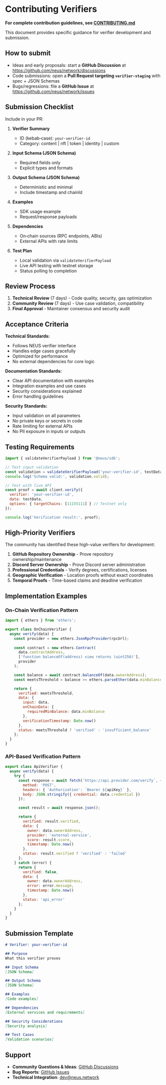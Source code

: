 # Contributing Verifiers

**For complete contribution guidelines, see [CONTRIBUTING.md](https://github.com/neus/network/blob/main/CONTRIBUTING.md)**

This document provides specific guidance for verifier development and submission.

## How to submit

- Ideas and early proposals: start a **GitHub Discussion** at https://github.com/neus/network/discussions
- Code submissions: open a **Pull Request targeting `verifier-staging`** with spec + JSON Schemas
- Bugs/regressions: file a **GitHub Issue** at https://github.com/neus/network/issues

## Submission Checklist

Include in your PR:

1. **Verifier Summary**
   - ID (kebab‑case): `your-verifier-id`
   - Category: content | nft | token | identity | custom

2. **Input Schema (JSON Schema)**
   - Required fields only
   - Explicit types and formats

3. **Output Schema (JSON Schema)**  
   - Deterministic and minimal
   - Include timestamp and chainId

4. **Examples**
   - SDK usage example
   - Request/response payloads

5. **Dependencies**
   - On‑chain sources (RPC endpoints, ABIs)
   - External APIs with rate limits

6. **Test Plan**
   - Local validation via `validateVerifierPayload`
   - Live API testing with testnet storage
   - Status polling to completion

## Review Process

1. **Technical Review** (7 days) - Code quality, security, gas optimization
2. **Community Review** (7 days) - Use case validation, compatibility  
3. **Final Approval** - Maintainer consensus and security audit

## Acceptance Criteria

**Technical Standards:**
- Follows NEUS verifier interface
- Handles edge cases gracefully
- Optimized for performance
- No external dependencies for core logic

**Documentation Standards:**
- Clear API documentation with examples
- Integration examples and use cases
- Security considerations explained
- Error handling guidelines

**Security Standards:**
- Input validation on all parameters
- No private keys or secrets in code
- Rate limiting for external APIs
- No PII exposure in inputs or outputs

## Testing Requirements

```javascript
import { validateVerifierPayload } from '@neus/sdk';

// Test input validation
const validation = validateVerifierPayload('your-verifier-id', testData);
console.log('Schema valid:', validation.valid);

// Test with live API
const proof = await client.verify({
  verifier: 'your-verifier-id',
  data: testData,
  options: { targetChains: [11155111] } // Testnet only
});

console.log('Verification result:', proof);
```

## High-Priority Verifiers

The community has identified these high-value verifiers for development:

1. **GitHub Repository Ownership** - Prove repository ownership/maintenance  
2. **Discord Server Ownership** - Prove Discord server administration
3. **Professional Credentials** - Verify degrees, certifications, licenses
4. **Geographic Verification** - Location proofs without exact coordinates
5. **Temporal Proofs** - Time-based claims and deadline verification

## Implementation Examples

### On-Chain Verification Pattern
```javascript
import { ethers } from 'ethers';

export class OnChainVerifier {
  async verify(data) {
    const provider = new ethers.JsonRpcProvider(rpcUrl);
    
    const contract = new ethers.Contract(
      data.contractAddress,
      ['function balanceOf(address) view returns (uint256)'],
      provider
    );

    const balance = await contract.balanceOf(data.ownerAddress);
    const meetsThreshold = balance >= ethers.parseEther(data.minBalance);

    return {
      verified: meetsThreshold,
      data: {
        input: data,
        onChainData: {
          requiredMinBalance: data.minBalance
        },
        verificationTimestamp: Date.now()
      },
      status: meetsThreshold ? 'verified' : 'insufficient_balance'
    };
  }
}
```

### API-Based Verification Pattern  
```javascript
export class ApiVerifier {
  async verify(data) {
    try {
      const response = await fetch(`https://api.provider.com/verify`, {
        method: 'POST',
        headers: { 'Authorization': `Bearer ${apiKey}` },
        body: JSON.stringify({ credential: data.credential })
      });

      const result = await response.json();

      return {
        verified: result.verified,
        data: {
          owner: data.ownerAddress,
          provider: 'external-service',
          score: result.score,
          timestamp: Date.now()
        },
        status: result.verified ? 'verified' : 'failed'
      };
    } catch (error) {
      return {
        verified: false,
        data: {
          owner: data.ownerAddress,
          error: error.message,
          timestamp: Date.now()
        },
        status: 'api_error'
      };
    }
  }
}
```

## Submission Template

```markdown
# Verifier: your-verifier-id

## Purpose
What this verifier proves

## Input Schema
[JSON Schema]

## Output Schema
[JSON Schema] 

## Examples
[Code examples]

## Dependencies
[External services and requirements]

## Security Considerations
[Security analysis]

## Test Cases
[Validation scenarios]
```

## Support

- **Community Questions & Ideas**: [GitHub Discussions](https://github.com/neus/network/discussions)
- **Bug Reports**: [GitHub Issues](https://github.com/neus/network/issues)
- **Technical Integration**: dev@neus.network